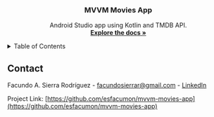 <a name="readme-top"></a>



<!-- PROJECT LOGO -->
<br />
<div align="center">

<h3 align="center">MVVM Movies App</h3>

  <p align="center">
    Android Studio app using Kotlin and TMDB API.
    <br />
    <a href="https://github.com/esfacumon/mvvm-movies-app"><strong>Explore the docs »</strong></a>
    <br />
  </p>
</div>

<!-- TABLE OF CONTENTS -->
<details>
  <summary>Table of Contents</summary>
  <ol>
    <li>
      <a href="#about-the-project">About The Project</a>
      <ul>
        <li><a href="#built-with">Built With</a></li>
      </ul>
    </li>
    <li><a href="#contact">Contact</a></li>
  </ol>
</details>

## Contact

Facundo A. Sierra Rodríguez - facundosierrar@gmail.com - [LinkedIn](https://www.linkedin.com/in/facundo-a-sierra-rodr%C3%ADguez-b94429210)

Project Link: [https://github.com/esfacumon/mvvm-movies-app](https://github.com/esfacumon/mvvm-movies-app)